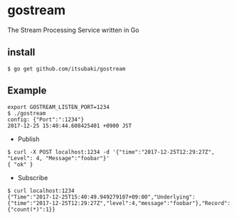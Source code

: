 # gostream
The Stream Processing Service written in Go

## install

```console
$ go get github.com/itsubaki/gostream
```

## Example

```console
export GOSTREAM_LISTEN_PORT=1234
$ ./gostream
config: {"Port":":1234"}
2017-12-25 15:40:44.608425401 +0900 JST
```

 - Publish

```console
$ curl -X POST localhost:1234 -d '{"time":"2017-12-25T12:29:27Z", "Level": 4, "Message":"foobar"}'
{ "ok" }
```

 - Subscribe

```console
$ curl localhost:1234
{"Time":"2017-12-25T15:40:49.949279107+09:00","Underlying":{"time":"2017-12-25T12:29:27Z","level":4,"message":"foobar"},"Record":{"count(*)":1}}
```
